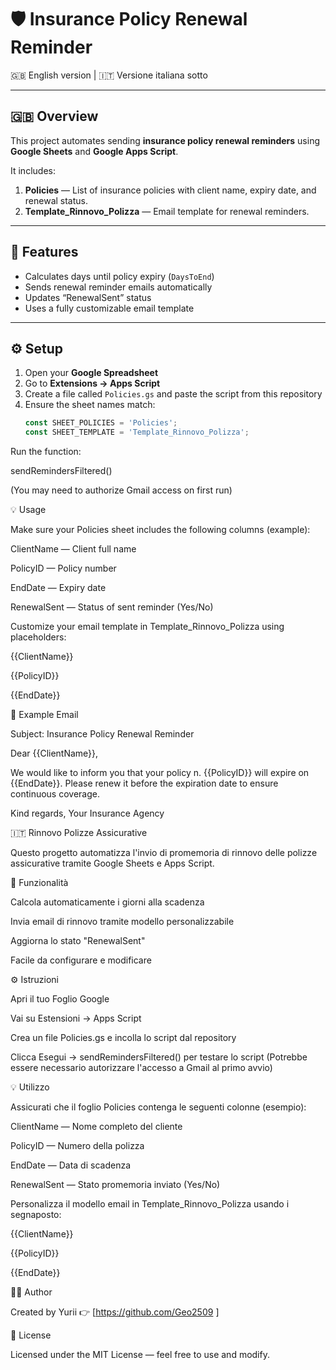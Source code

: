 # 🛡️ Insurance Policy Renewal Reminder

🇬🇧 English version | 🇮🇹 Versione italiana sotto

---

## 🇬🇧 Overview
This project automates sending **insurance policy renewal reminders** using **Google Sheets** and **Google Apps Script**.

It includes:
1. **Policies** — List of insurance policies with client name, expiry date, and renewal status.  
2. **Template_Rinnovo_Polizza** — Email template for renewal reminders.

---

## 🚀 Features
- Calculates days until policy expiry (`DaysToEnd`)
- Sends renewal reminder emails automatically
- Updates “RenewalSent” status
- Uses a fully customizable email template

---

## ⚙️ Setup
1. Open your **Google Spreadsheet**  
2. Go to **Extensions → Apps Script**  
3. Create a file called `Policies.gs` and paste the script from this repository  
4. Ensure the sheet names match:
   ```js
   const SHEET_POLICIES = 'Policies';
   const SHEET_TEMPLATE = 'Template_Rinnovo_Polizza';

Run the function:

sendRemindersFiltered()


(You may need to authorize Gmail access on first run)

💡 Usage

Make sure your Policies sheet includes the following columns (example):

ClientName — Client full name

PolicyID — Policy number

EndDate — Expiry date

RenewalSent — Status of sent reminder (Yes/No)

Customize your email template in Template_Rinnovo_Polizza using placeholders:

{{ClientName}}

{{PolicyID}}

{{EndDate}}

💌 Example Email

Subject: Insurance Policy Renewal Reminder

Dear {{ClientName}},

We would like to inform you that your policy n. {{PolicyID}} will expire on {{EndDate}}.
Please renew it before the expiration date to ensure continuous coverage.

Kind regards,
Your Insurance Agency

🇮🇹 Rinnovo Polizze Assicurative

Questo progetto automatizza l'invio di promemoria di rinnovo delle polizze assicurative tramite Google Sheets e Apps Script.

🚀 Funzionalità

Calcola automaticamente i giorni alla scadenza

Invia email di rinnovo tramite modello personalizzabile

Aggiorna lo stato "RenewalSent"

Facile da configurare e modificare

⚙️ Istruzioni

Apri il tuo Foglio Google

Vai su Estensioni → Apps Script

Crea un file Policies.gs e incolla lo script dal repository

Clicca Esegui → sendRemindersFiltered() per testare lo script
(Potrebbe essere necessario autorizzare l'accesso a Gmail al primo avvio)

💡 Utilizzo

Assicurati che il foglio Policies contenga le seguenti colonne (esempio):

ClientName — Nome completo del cliente

PolicyID — Numero della polizza

EndDate — Data di scadenza

RenewalSent — Stato promemoria inviato (Yes/No)

Personalizza il modello email in Template_Rinnovo_Polizza usando i segnaposto:

{{ClientName}}

{{PolicyID}}

{{EndDate}}

👨‍💻 Author

Created by Yurii
👉 [https://github.com/Geo2509
]

🧾 License

Licensed under the MIT License — feel free to use and modify.
